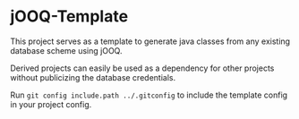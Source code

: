 # jOOQ-Template

This project serves as a template to generate java classes from any existing database scheme using jOOQ. 

Derived projects can easily be used as a dependency for other projects without publicizing the database credentials.

Run `git config include.path ../.gitconfig` to include the template config in your project config.
